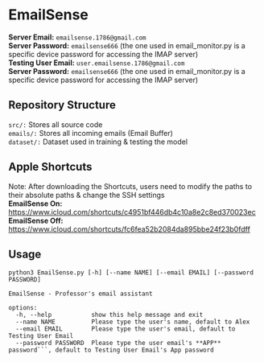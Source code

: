 # EmailSense

**Server Email:** ```emailsense.1786@gmail.com```<br/>
**Server Password:** ```emailsense666``` (the one used in email_monitor.py is a specific device password for accessing the IMAP server)<br/>
**Testing User Email:** ```user.emailsense.1786@gmail.com```<br/>
**Server Password:** ```emailsense666``` (the one used in email_monitor.py is a specific device password for accessing the IMAP server)<br/>

## Repository Structure
```src/:``` Stores all source code<br/>
```emails/:``` Stores all incoming emails (Email Buffer)<br/>
```dataset/:``` Dataset used in training & testing the model<br/>

## Apple Shortcuts
Note: After downloading the Shortcuts, users need to modify the paths to their absolute paths & change the SSH settings <br/>
**EmailSense On:** https://www.icloud.com/shortcuts/c4951bf446db4c10a8e2c8ed370023ec <br/>
**EmailSense Off:** https://www.icloud.com/shortcuts/fc6fea52b2084da895bbe24f23b0fdff <br/>

## Usage
```
python3 EmailSense.py [-h] [--name NAME] [--email EMAIL] [--password PASSWORD]

EmailSense - Professor's email assistant

options:
  -h, --help           show this help message and exit
  --name NAME          Please type the user's name, default to Alex
  --email EMAIL        Please type the user's email, default to Testing User Email
  --password PASSWORD  Please type the user email's **APP** password```, default to Testing User Email's App password
